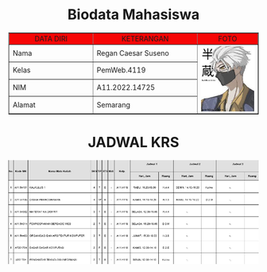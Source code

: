 <!DOCTYPE html>
<html lang="en">
<head>
    <title>Membuat Biodata Mahasiswa</title>
</head>
<body>
    <h1 align="center">Biodata Mahasiswa</h1>
    <table border="1" cellspacing="0" cellpadding="5" align="center" width="800">
        <tr align="center" bgcolor="#f70505">
            <td width="300">DATA DIRI</td>
            <td width="300">KETERANGAN</td>
            <td width="200">FOTO</td>
        </tr>
        <tr>
            <td>Nama</td>
            <td>Regan Caesar Suseno</td>
            <td rowspan="4"><img src="hanzo.jpg" width="200"></td>
        </tr>
        <tr>
            <td>Kelas</td>
            <td>PemWeb.4119</td>
        </tr>
        <tr>
            <td>NIM</td>
            <td>A11.2022.14725</td>
        </tr>
        <tr>
            <td>Alamat</td>
            <td>Semarang</td>
        </tr>
    </table>
    <h1 align="center">JADWAL KRS</h1>
    <tr>
        <style>
            img {
                display: block;
                margin-left: auto;
                margin-right: auto;
            }
            </style>
        <td><img src="krs.jpg" width="800" length="1200"></td>
    </tr>
</body>
</html>
